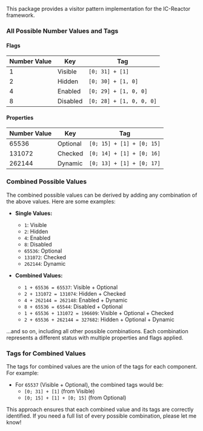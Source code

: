 This package provides a visitor pattern implementation for the IC-Reactor framework.

### All Possible Number Values and Tags

#### Flags

| Number Value | Key      | Tag                      |
| ------------ | -------- | ------------------------ |
| 1            | Visible  | `[0; 31] + [1]`          |
| 2            | Hidden   | `[0; 30] + [1, 0]`       |
| 4            | Enabled  | `[0; 29] + [1, 0, 0]`    |
| 8            | Disabled | `[0; 28] + [1, 0, 0, 0]` |

#### Properties

| Number Value | Key      | Tag                       |
| ------------ | -------- | ------------------------- |
| 65536        | Optional | `[0; 15] + [1] + [0; 15]` |
| 131072       | Checked  | `[0; 14] + [1] + [0; 16]` |
| 262144       | Dynamic  | `[0; 13] + [1] + [0; 17]` |

### Combined Possible Values

The combined possible values can be derived by adding any combination of the above values. Here are some examples:

- **Single Values:**

  - `1`: Visible
  - `2`: Hidden
  - `4`: Enabled
  - `8`: Disabled
  - `65536`: Optional
  - `131072`: Checked
  - `262144`: Dynamic

- **Combined Values:**
  - `1 + 65536 = 65537`: Visible + Optional
  - `2 + 131072 = 131074`: Hidden + Checked
  - `4 + 262144 = 262148`: Enabled + Dynamic
  - `8 + 65536 = 65544`: Disabled + Optional
  - `1 + 65536 + 131072 = 196609`: Visible + Optional + Checked
  - `2 + 65536 + 262144 = 327682`: Hidden + Optional + Dynamic

...and so on, including all other possible combinations. Each combination represents a different status with multiple properties and flags applied.

### Tags for Combined Values

The tags for combined values are the union of the tags for each component. For example:

- For `65537` (Visible + Optional), the combined tags would be:
  - `[0; 31] + [1]` (from Visible)
  - `[0; 15] + [1] + [0; 15]` (from Optional)

This approach ensures that each combined value and its tags are correctly identified. If you need a full list of every possible combination, please let me know!
